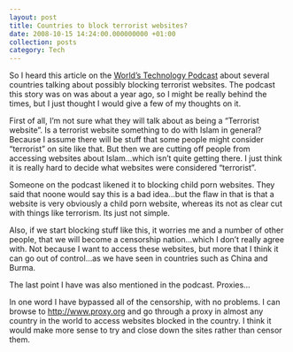 ```yaml
---
layout: post
title: Countries to block terrorist websites?
date: 2008-10-15 14:24:00.000000000 +01:00
collection: posts
category: Tech
---
```


So I heard this article on the [World’s Technology Podcast](http://www.theworld.org/?q=aggregator/sources/36) about several countries talking about possibly blocking terrorist websites. The podcast this story was on was about a year ago, so I might be really behind the times, but I just thought I would give a few of my thoughts on it.

First of all, I’m not sure what they will talk about as being a “Terrorist website”. Is a terrorist website something to do with Islam in general? Because I assume there will be stuff that some people might consider “terrorist” on site like that. But then we are cutting off people from accessing websites about Islam…which isn’t quite getting there. I just think it is really hard to decide what websites were considered “terrorist”.

Someone on the podcast likened it to blocking child porn websites. They said that noone would say this is a bad idea…but the flaw in that is that a website is very obviously a child porn website, whereas its not as clear cut with things like terrorism. Its just not simple.

Also, if we start blocking stuff like this, it worries me and a number of other people, that we will become a censorship nation…which I don’t really agree with. Not because I want to access these websites, but more that I think it can go out of control…as we have seen in countries such as China and Burma.

The last point I have was also mentioned in the podcast. Proxies…

In one word I have bypassed all of the censorship, with no problems. I can browse to http://www.proxy.org and go through a proxy in almost any country in the world to access websites blocked in the country. I think it would make more sense to try and close down the sites rather than censor them.

